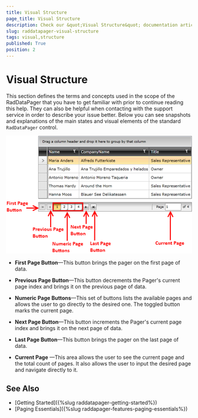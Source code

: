 ```yaml
---
title: Visual Structure
page_title: Visual Structure
description: Check our &quot;Visual Structure&quot; documentation article for the RadDataPager {{ site.framework_name }} control.
slug: raddatapager-visual-structure
tags: visual,structure
published: True
position: 2
---
```


# Visual Structure

This section defines the terms and concepts used in the scope of the RadDataPager that you have to get familiar with prior to continue reading this help. They can also be helpful when contacting with the support service in order to describe your issue better. Below you can see snapshots and explanations of the main states and visual elements of the standard `RadDataPager` control.

![WPF RadDataPager ](images/RadDataPager_VisualStructure_01.png)

* __First Page Button__&mdash;This button brings the pager on the first page of data.

* __Previous Page Button__&mdash;This button decrements the Pager's current page index and brings it on the previous page of data.

* __Numeric Page Buttons__&mdash;This set of buttons lists the available pages and allows the user to go directly to the desired one. The toggled button marks the current page.

* __Next Page Button__&mdash;This button increments the Pager's current page index and brings it on the next page of data.

* __Last Page Button__&mdash;This button brings the pager on the last page of data.

* __Current Page__ &mdash;This area allows the user to see the current page and the total count of pages. It also allows the user to input the desired page and navigate directly to it.

## See Also 
 * [Getting Started]({%slug raddatapager-getting-started%})
 * [Paging Essentials]({%slug raddapager-features-paging-essentials%})
